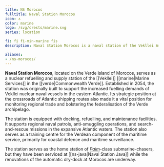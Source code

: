 ```yaml
---
title: NS Morocos
fulltitle: Naval Station Morocos
icon: ⚓️
color: marine
logo: /svg/crests/marine.svg
series: location

fi: fi fi-min-marine fis
description: Naval Station Morocos is a naval station of the Vekllei Armed Forces, located in the republic of Morocos.

aliases:
- /ns-morocos/
---
```

**Naval Station Morocos**, located on the Verde island of Morocos, serves as a nuclear refuelling and supply station of the [[Vekllei]] [[marine|Marine Services]] in the [[verde|Commonwealth Verde]].
Established in 2054, the station was originally built to support the increased fuelling demands of Vekllei nuclear naval vessels in the eastern Atlantic. Its strategic position at the crossroads of Atlantic shipping routes also made it a vital position for monitoring regional trade and bolstering the federalisation of the Verde archipelago.

The station is equipped with docking, refuelling, and maintenance facilities. It supports regional naval patrols, anti-smuggling operations, and search-and-rescue missions in the expansive Atlantic waters. The station also serves as a training centre for the Verdean component of the maritime service, primarily for coastal defence and maritime surveillance.

The station serves as the home station of [*Palm*](/palm-class/)-class submarine-chasers, but they have been serviced at [[ns-java|Naval Station Java]] while the renovations of the automatic dry-dock at Morocos are underway.

